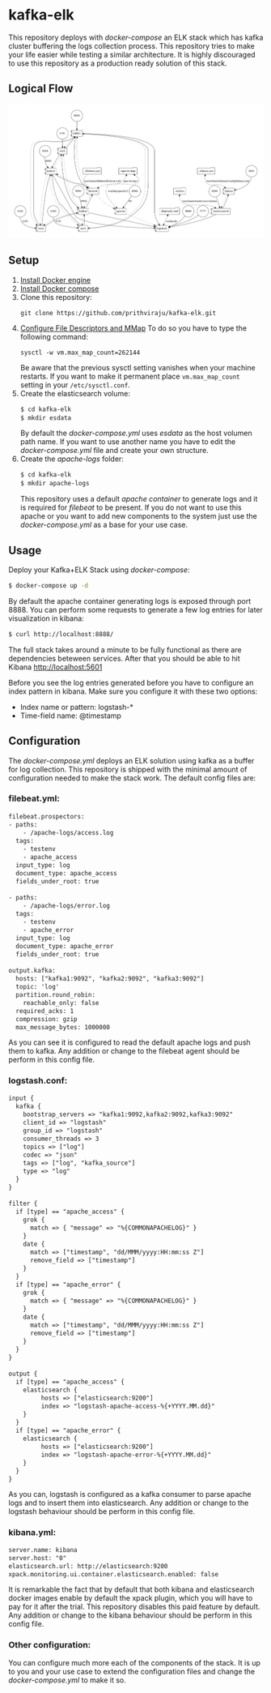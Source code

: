 # kafka-elk

This repository deploys with *docker-compose* an ELK stack which has kafka cluster buffering the logs collection process. This repository tries to make your life easier while testing a similar architecture. It is highly discouraged to use this repository as a production ready solution of this stack.

## Logical Flow

![reflection](https://github.com/prithviraju/kafka-elk/blob/master/arch-png/kafka-elk.png?raw=true)

## Setup

1.  [Install Docker engine](https://docs.docker.com/engine/installation/)
2.  [Install Docker compose](https://docs.docker.com/compose/install/)
3.  Clone this repository:
    ```
    git clone https://github.com/prithviraju/kafka-elk.git
    ```
4. [Configure File Descriptors and MMap](https://www.elastic.co/guide/en/elasticsearch/guide/current/_file_descriptors_and_mmap.html)
To do so you have to type the following command:
    ```
    sysctl -w vm.max_map_count=262144
    ```
    Be aware that the previous sysctl setting vanishes when your machine restarts.
    If you want to make it permanent place `vm.max_map_count` setting in your `/etc/sysctl.conf`.
5. Create the elasticsearch volume:
    ```bash
    $ cd kafka-elk
    $ mkdir esdata
    ```
    By default the *docker-compose.yml* uses *esdata* as the host volumen path name. If you want to use another name you have to edit the *docker-compose.yml* file and create your own structure.
6. Create the *apache-logs* folder:
    ```bash
    $ cd kafka-elk
    $ mkdir apache-logs
    ```
    This repository uses a default *apache container* to generate logs and it is required for *filebeat* to be present. If you do not want to use this apache or you want to add new components to the system just use the *docker-compose.yml* as a base for your use case.

## Usage

Deploy your Kafka+ELK Stack using *docker-compose*:

```bash
$ docker-compose up -d
```
By default the apache container generating logs is exposed through port 8888. You can perform some requests to generate a few log entries for later visualization in kibana:

``` bash
$ curl http://localhost:8888/
```

The full stack takes around a minute to be fully functional as there are dependencies beteween services.
After that you should be able to hit Kibana [http://localhost:5601](http://localhost:5601)

Before you see the log entries generated before you have to configure an index pattern in kibana. Make sure you configure it with these two options:
* Index name or pattern: logstash-*
* Time-field name: @timestamp

## Configuration
The *docker-compose.yml* deploys an ELK solution using kafka as a buffer for log collection. This repository is shipped with the minimal amount of configuration needed to make the stack work. The default config files are:
### filebeat.yml:
```
filebeat.prospectors:
- paths:
    - /apache-logs/access.log
  tags:
    - testenv
    - apache_access
  input_type: log
  document_type: apache_access
  fields_under_root: true

- paths:
    - /apache-logs/error.log
  tags:
    - testenv
    - apache_error
  input_type: log
  document_type: apache_error
  fields_under_root: true

output.kafka:
  hosts: ["kafka1:9092", "kafka2:9092", "kafka3:9092"]
  topic: 'log'
  partition.round_robin:
    reachable_only: false
  required_acks: 1
  compression: gzip
  max_message_bytes: 1000000
```
As you can see it is configured to read the default apache logs and push them to kafka. Any addition or change to the filebeat agent should be perform in this config file.

### logstash.conf:
```
input {
  kafka {
    bootstrap_servers => "kafka1:9092,kafka2:9092,kafka3:9092"
    client_id => "logstash"
    group_id => "logstash"
    consumer_threads => 3
    topics => ["log"]
    codec => "json"
    tags => ["log", "kafka_source"]
    type => "log"
  }
}

filter {
  if [type] == "apache_access" {
    grok {
      match => { "message" => "%{COMMONAPACHELOG}" }
    }
    date {
      match => ["timestamp", "dd/MMM/yyyy:HH:mm:ss Z"]
      remove_field => ["timestamp"]
    }
  }
  if [type] == "apache_error" {
    grok {
      match => { "message" => "%{COMMONAPACHELOG}" }
    }
    date {
      match => ["timestamp", "dd/MMM/yyyy:HH:mm:ss Z"]
      remove_field => ["timestamp"]
    }
  }
}

output {
  if [type] == "apache_access" {
    elasticsearch {
         hosts => ["elasticsearch:9200"]
         index => "logstash-apache-access-%{+YYYY.MM.dd}"
    }
  }
  if [type] == "apache_error" {
    elasticsearch {
         hosts => ["elasticsearch:9200"]
         index => "logstash-apache-error-%{+YYYY.MM.dd}"
    }
  }
}
```
As you can, logstash is configured as a kafka consumer to parse apache logs and to insert them into elasticsearch. Any addition or change to the logstash behaviour should be perform in this config file.

### kibana.yml:
```
server.name: kibana
server.host: "0"
elasticsearch.url: http://elasticsearch:9200
xpack.monitoring.ui.container.elasticsearch.enabled: false
```

It is remarkable the fact that by default that both kibana and elasticsearch docker images enable by default the xpack plugin, which you will have to pay for it after the trial. This repository disables this paid feature by default. Any addition or change to the kibana behaviour should be perform in this config file.

### Other configuration:
You can configure much more each of the components of the stack. It is up to you and your use case to extend the configuration files and change the *docker-compose.yml* to make it so.
